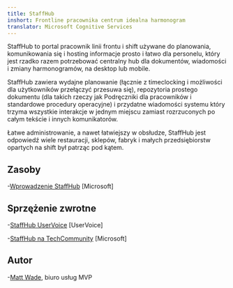 ```yaml
---
title: StaffHub
inshort: Frontline pracownika centrum idealna harmonogram
translator: Microsoft Cognitive Services
---
```


StaffHub to portal pracownik linii frontu i shift używane do planowania, komunikowania się i hosting informacje prosto i łatwo dla personelu, który jest rzadko razem potrzebować centralny hub dla dokumentów, wiadomości i zmiany harmonogramów, na desktop lub mobile.

StaffHub zawiera wydajne planowanie (łącznie z timeclocking i możliwości dla użytkowników przełączyć przesuwa się), repozytoria prostego dokumentu (dla takich rzeczy jak Podręczniki dla pracowników i standardowe procedury operacyjne) i przydatne wiadomości systemu który trzyma wszystkie interakcje w jednym miejscu zamiast rozrzuconych po całym tekście i innych komunikatorów. 

Łatwe administrowanie, a nawet łatwiejszy w obsłudze, StaffHub jest odpowiedź wiele restauracji, sklepów, fabryk i małych przedsiębiorstw opartych na shift był patrząc pod kątem.

Zasoby
---------

-[Wprowadzenie StaffHub](https://support.office.com/en-us/article/getting-started-with-microsoft-staffhub-92e9480f-0a37-47d2-ac96-2d11ee5f0656)
    \[Microsoft\]


Sprzężenie zwrotne
---------

-[StaffHub UserVoice](https://staffhub.uservoice.com/forums/323718-general)
    \[UserVoice\]

-[StaffHub na TechCommunity](https://techcommunity.microsoft.com/t5/Microsoft-StaffHub/ct-p/StaffHub)
    \[Microsoft\]

Autor
---------

-[Matt Wade](https://www.linkedin.com/in/thatmattwade/), biuro usług MVP

